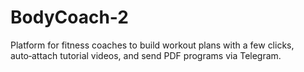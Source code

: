 # BodyCoach-2
Platform for fitness coaches to build workout plans with a few clicks, auto‑attach tutorial videos, and send PDF programs via Telegram.
